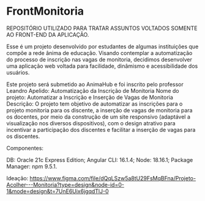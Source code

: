 # FrontMonitoria

REPOSITÓRIO UTILIZADO PARA TRATAR ASSUNTOS VOLTADOS SOMENTE AO FRONT-END DA APLICAÇÃO.


Esse é um projeto desenvolvido por estudantes de algumas instituições que compõe a rede ânima de educação. Visando contemplar a automatização do processo de inscrição nas vagas de monitoria, decidimos desenvolver uma aplicação web voltada para facilidade, dinâmismo e acessibilidade dos usuários.

Este projeto será submetido ao AnimaHub e foi inscrito pelo professor Leandro Apelido: Automatização da Inscrição de Monitoria Nome do projeto: Automatizar a Inscrição e Inserção de Vagas de Monitoria Descrição: O projeto tem objetivo de automatizar as inscrições para o projeto monitoria para os discente, a inserção de vagas de monitoria para os docentes, por meio da construção de um site responsivo (adaptável a visualização nos diversos dispositivos), com o design atrativo para incentivar a participação dos discentes e facilitar a inserção de vagas para os discentes.

Componentes:

DB: Oracle 21c Express Edition; Angular CLI: 16.1.4; Node: 18.16.1; Package Manager: npm 9.5.1.

Ideação: https://www.figma.com/file/dQqLSzw5a8tU29FsMqBFna/Projeto-Acolher---Monitoria?type=design&node-id=0-1&mode=design&t=7UnE6Uix6jgqdTlJ-0
